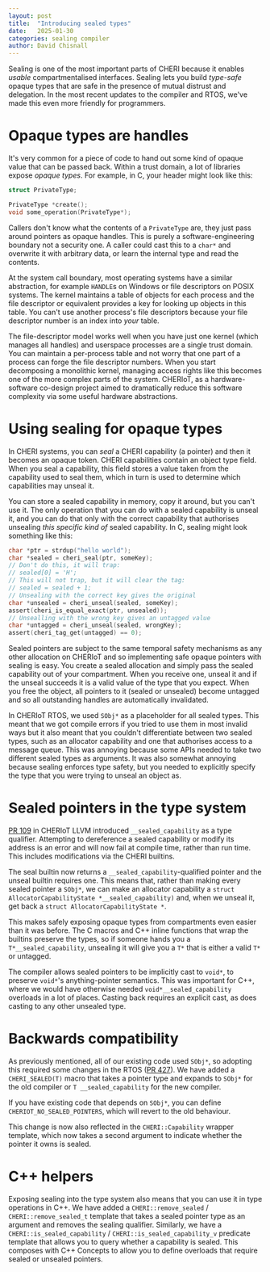 ```yaml
---
layout: post
title:  "Introducing sealed types"
date:   2025-01-30
categories: sealing compiler
author: David Chisnall
---
```


Sealing is one of the most important parts of CHERI because it enables *usable* compartmentalised interfaces.
Sealing lets you build *type-safe* opaque types that are safe in the presence of mutual distrust and delegation.
In the most recent updates to the compiler and RTOS, we've made this even more friendly for programmers.

# Opaque types are handles

It's very common for a piece of code to hand out some kind of opaque value that can be passed back.
Within a trust domain, a lot of libraries expose *opaque types*.
For example, in C, your header might look like this:

```c
struct PrivateType;

PrivateType *create();
void some_operation(PrivateType*);
```

Callers don't know what the contents of a `PrivateType` are, they just pass around pointers as opaque handles.
This is purely a software-engineering boundary not a security one.
A caller could cast this to a `char*` and overwrite it with arbitrary data, or learn the internal type and read the contents.

At the system call boundary, most operating systems have a similar abstraction, for example `HANDLE`s on Windows or file descriptors on POSIX systems.
The kernel maintains a table of objects for each process and the file descriptor or equivalent provides a key for looking up objects in this table.
You can't use another process's file descriptors because your file descriptor number is an index into *your* table.

The file-descriptor model works well when you have just one kernel (which manages all handles) and userspace processes are a single trust domain.
You can maintain a per-process table and not worry that one part of a process can forge the file descriptor numbers.
When you start decomposing a monolithic kernel, managing access rights like this becomes one of the more complex parts of the system.
CHERIoT, as a hardware-software co-design project aimed to dramatically reduce this software complexity via some useful hardware abstractions.

# Using sealing for opaque types

In CHERI systems, you can *seal* a CHERI capability (a pointer) and then it becomes an opaque token.
CHERI capabilities contain an object type field.
When you seal a capability, this field stores a value taken from the capability used to seal them, which in turn is used to determine which capabilities may unseal it.

You can store a sealed capability in memory, copy it around, but you can't use it.
The only operation that you can do with a sealed capability is unseal it, and you can do that only with the correct capability that authorises unsealing *this specific kind of* sealed capability.
In C, sealing might look something like this:

```c
char *ptr = strdup("hello world");
char *sealed = cheri_seal(ptr, someKey);
// Don't do this, it will trap:
// sealed[0] = 'H';
// This will not trap, but it will clear the tag:
// sealed = sealed + 1;
// Unsealing with the correct key gives the original
char *unsealed = cheri_unseal(sealed, someKey);
assert(cheri_is_equal_exact(ptr, unsealed));
// Unsealling with the wrong key gives an untagged value
char *untagged = cheri_unseal(sealed, wrongKey);
assert(cheri_tag_get(untagged) == 0);
```

Sealed pointers are subject to the same temporal safety mechanisms as any other allocation on CHERIoT and so implementing safe opaque pointers with sealing is easy.
You create a sealed allocation and simply pass the sealed capability out of your compartment.
When you receive one, unseal it and if the unseal succeeds it is a valid value of the type that you expect.
When you free the object, all pointers to it (sealed or unsealed) become untagged and so all outstanding handles are automatically invalidated.

In CHERIoT RTOS, we used `SObj*` as a placeholder for all sealed types.
This meant that we got compile errors if you tried to use them in most invalid ways but it also meant that you couldn't differentiate between two sealed types, such as an allocator capability and one that authorises access to a message queue.
This was annoying because some APIs needed to take two different sealed types as arguments.
It was also somewhat annoying because sealing enforces type safety, but you needed to explicitly specify the type that you were trying to unseal an object as.

# Sealed pointers in the type system

[PR 109](https://github.com/CHERIoT-Platform/llvm-project/pull/109) in CHERIoT LLVM introduced `__sealed_capability` as a type qualifier.
Attempting to dereference a sealed capability or modify its address is an error and will now fail at compile time, rather than run time.
This includes modifications via the CHERI builtins.

The seal builtin now returns a `__sealed_capability`-qualified pointer and the unseal builtin requires one.
This means that, rather than making every sealed pointer a `SObj*`, we can make an allocator capability a `struct AllocatorCapabilityState *__sealed_capability)` and, when we unseal it, get back a `struct AllocatorCapabilityState *`.

This makes safely exposing opaque types from compartments even easier than it was before.
The C macros and C++ inline functions that wrap the builtins preserve the types, so if someone hands you a `T*__sealed_capability`, unsealing it will give you a `T*` that is either a valid `T*` or untagged.

The compiler allows sealed pointers to be implicitly cast to `void*`, to preserve `void*`'s anything-pointer semantics.
This was important for C++, where we would have otherwise needed `void*__sealed_capability` overloads in a lot of places.
Casting back requires an explicit cast, as does casting to any other unsealed type.

# Backwards compatibility

As previously mentioned, all of our existing code used `SObj*`, so adopting this required some changes in the RTOS ([PR 427](https://github.com/CHERIoT-Platform/cheriot-rtos/pull/427)).
We have added a `CHERI_SEALED(T)` macro that takes a pointer type and expands to `SObj*` for the old compiler or `T __sealed_capability` for the new compiler.

If you have existing code that depends on `SObj*`, you can define `CHERIOT_NO_SEALED_POINTERS`, which will revert to the old behaviour.

This change is now also reflected in the `CHERI::Capability` wrapper template, which now takes a second argument to indicate whether the pointer it owns is sealed.

# C++ helpers

Exposing sealing into the type system also means that you can use it in type operations in C++.
We have added a `CHERI::remove_sealed` / `CHERI::remove_sealed_t` template that takes a sealed pointer type as an argument and removes the sealing qualifier.
Similarly, we have a `CHERI::is_sealed_capability` / `CHERI::is_sealed_capability_v` predicate template that allows you to query whether a capability is sealed.
This composes with C++ Concepts to allow you to define overloads that require sealed or unsealed pointers.

